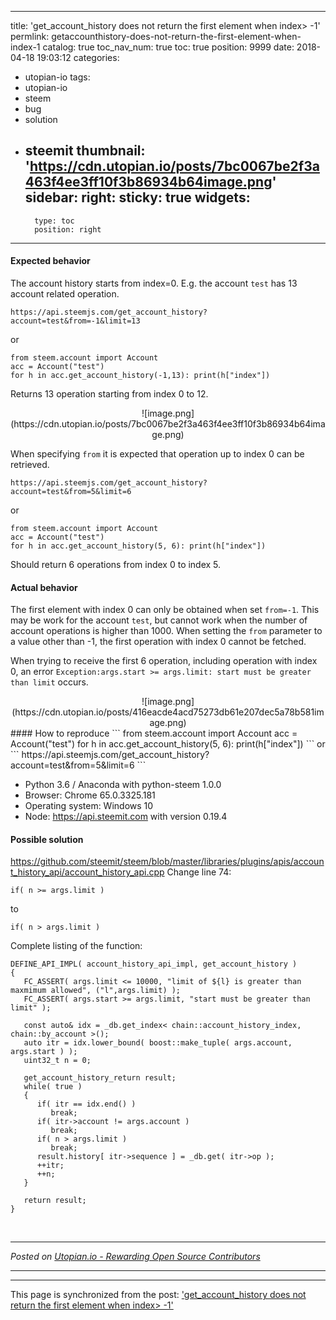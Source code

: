 
---
title: 'get_account_history does not return the first element when index> -1'
permlink: getaccounthistory-does-not-return-the-first-element-when-index-1
catalog: true
toc_nav_num: true
toc: true
position: 9999
date: 2018-04-18 19:03:12
categories:
- utopian-io
tags:
- utopian-io
- steem
- bug
- solution
- steemit
thumbnail: 'https://cdn.utopian.io/posts/7bc0067be2f3a463f4ee3ff10f3b86934b64image.png'
sidebar:
    right:
        sticky: true
widgets:
    -
        type: toc
        position: right
---



#### Expected behavior
The account history starts from index=0. E.g. the account `test` has 13 account related operation. 
 ```
https://api.steemjs.com/get_account_history?account=test&from=-1&limit=13
 ```
or
``` 
from steem.account import Account
acc = Account("test")
for h in acc.get_account_history(-1,13): print(h["index"])
```
Returns 13 operation starting from index 0 to 12. 
<center>
![image.png](https://cdn.utopian.io/posts/7bc0067be2f3a463f4ee3ff10f3b86934b64image.png)
</center>

When specifying `from` it is expected that operation up to index 0 can be retrieved.

 ```
https://api.steemjs.com/get_account_history?account=test&from=5&limit=6
 ```
or
``` 
from steem.account import Account
acc = Account("test")
for h in acc.get_account_history(5, 6): print(h["index"])
```
Should return 6 operations from index 0 to index 5.
#### Actual behavior
The first element with index 0 can only be obtained when set `from=-1`. This may be work for the account `test`, but cannot work when the number of account operations is higher than 1000. When setting the `from` parameter to a value other than -1, the first operation with index 0 cannot be fetched.

When trying to receive the first 6 operation, including operation with index 0, an error  `Exception:args.start >= args.limit: start must be greater than limit` occurs.
<center>
![image.png](https://cdn.utopian.io/posts/416eacde4acd75273db61e207dec5a78b581image.png)
</center>
#### How to reproduce
``` 
from steem.account import Account
acc = Account("test")
for h in acc.get_account_history(5, 6): print(h["index"])
```
or 
 ```
https://api.steemjs.com/get_account_history?account=test&from=5&limit=6
 ```

* Python 3.6 / Anaconda with python-steem 1.0.0
* Browser: Chrome 65.0.3325.181
* Operating system: Windows 10
* Node: https://api.steemit.com with version 0.19.4

#### Possible solution
https://github.com/steemit/steem/blob/master/libraries/plugins/apis/account_history_api/account_history_api.cpp
Change line 74:
```
if( n >= args.limit )
```
to
```
if( n > args.limit )
```
Complete listing of the function:
```
DEFINE_API_IMPL( account_history_api_impl, get_account_history )
{
   FC_ASSERT( args.limit <= 10000, "limit of ${l} is greater than maxmimum allowed", ("l",args.limit) );
   FC_ASSERT( args.start >= args.limit, "start must be greater than limit" );

   const auto& idx = _db.get_index< chain::account_history_index, chain::by_account >();
   auto itr = idx.lower_bound( boost::make_tuple( args.account, args.start ) );
   uint32_t n = 0;

   get_account_history_return result;
   while( true )
   {
      if( itr == idx.end() )
         break;
      if( itr->account != args.account )
         break;
      if( n > args.limit )
         break;
      result.history[ itr->sequence ] = _db.get( itr->op );
      ++itr;
      ++n;
   }

   return result;
}
``` 

<br /><hr/><em>Posted on <a href="https://utopian.io/utopian-io/@holger80/getaccounthistory-does-not-return-the-first-element-when-index-1">Utopian.io -  Rewarding Open Source Contributors</a></em><hr/>

- - -

This page is synchronized from the post: ['get_account_history does not return the first element when index> -1'](https://steemit.com/@holger80/getaccounthistory-does-not-return-the-first-element-when-index-1)
